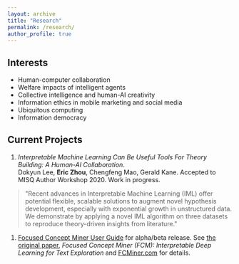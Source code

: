 ```yaml
---
layout: archive
title: "Research"
permalink: /research/
author_profile: true
---
```


Interests
------
* Human-computer collaboration
* Welfare impacts of intelligent agents
* Collective intelligence and human-AI creativity
* Information ethics in mobile marketing and social media
* Ubiquitous computing
* Information democracy

Current Projects
------
1. *Interpretable Machine Learning Can Be Useful Tools For Theory Building: A Human-AI Collaboration*. <br/>
Dokyun Lee, **Eric Zhou**, Chengfeng Mao, Gerald Kane. Accepted to MISQ Author Workshop 2020. Work in progress. <br/>
>"Recent advances in Interpretable Machine Learning (IML) offer potential flexible, scalable solutions to augment novel hypothesis development, especially with exponential growth in unstructured data. We demonstrate by applying a novel IML algorithm on three datasets to reproduce theory-driven insights from literature."

1. [Focused Concept Miner User Guide](https://github.com/ericbzhou/fcm_cli_guide) for alpha/beta release. See [the original paper](https://papers.ssrn.com/sol3/papers.cfm?abstract_id=3304756), *Focused Concept Miner (FCM): Interpretable Deep Learning for Text Exploration* and [FCMiner.com](http://fcminer.com/) for details.

<!---
{% if author.googlescholar %}
  You can also find my articles on <u><a href="{{author.googlescholar}}">my Google Scholar profile</a>.</u>
{% endif %}

{% include base_path %}

{% for post in site.publications reversed %}
  {% include archive-single.html %}
{% endfor %}
-->
